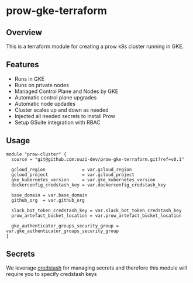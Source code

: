 # prow-gke-terraform

## Overview

This is a terraform module for creating a prow k8s cluster running in GKE.

## Features

- Runs in GKE
- Runs on private nodes 
- Managed Control Plane and Nodes by GKE
- Automatic control plane upgrades
- Automatic node updades
- Cluster scales up and down as needed
- Injected all needed secrets to install Prow
- Setup GSuite integration with RBAC

## Usage

```
module "prow-cluster" {
  source = "git@github.com:ouzi-dev/prow-gke-terraform.git?ref=v0.1"

  gcloud_region              = var.gcloud_region
  gcloud_project             = var.gcloud_project
  gke_kubernetes_version     = var.gke_kubernetes_version
  dockerconfig_credstash_key = var.dockerconfig_credstash_key

  base_domain = var.base_domain
  github_org  = var.github_org

  slack_bot_token_credstash_key = var.slack_bot_token_credstash_key
  prow_artefact_bucket_location = var.prow_artefact_bucket_location

  gke_authenticator_groups_security_group = var.gke_authenticator_groups_security_group
}
```

## Secrets

We leverage [credstash](https://github.com/fugue/credstash) for managing secrets and therefore this module will require you to specify credstash keys